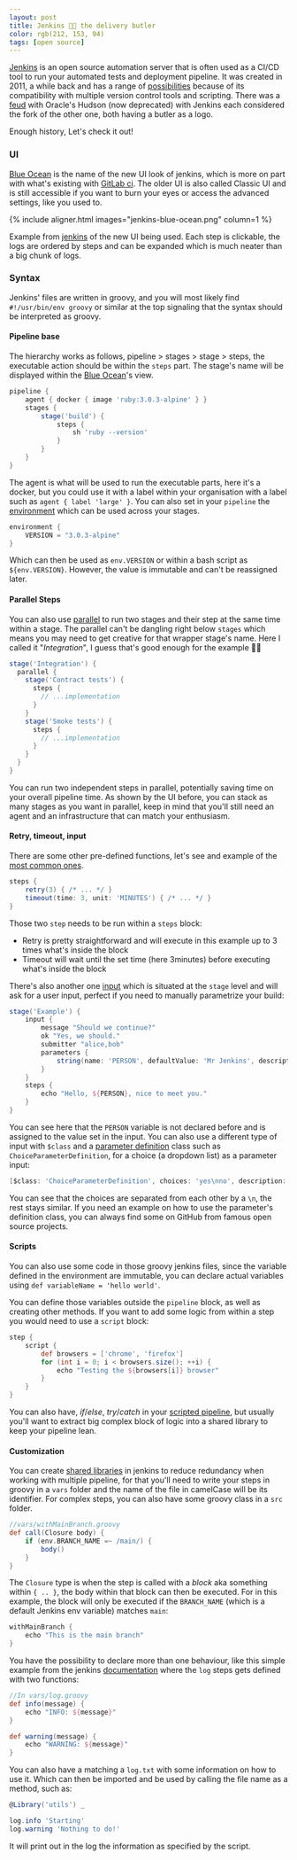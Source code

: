 ```yaml
---
layout: post
title: Jenkins 🤵🏻 the delivery butler
color: rgb(212, 153, 94)
tags: [open source]
---
```


[Jenkins][1] is an open source automation server that is often used as a CI/CD tool to run your automated tests and deployment
pipeline.
It was created in 2011, a while back and has a range of [possibilities][10] because of its compatibility with multiple
version control tools and scripting. There was a [feud][10] with Oracle's Hudson (now deprecated) with Jenkins each considered the fork of the other one, 
both having a butler as a logo.

Enough history, Let's check it out!

### UI

[Blue Ocean][7] is the name of the new UI look of jenkins, which is more on part with what's existing with [GitLab ci][8].
The older UI is also called Classic UI and is still accessible if you want to burn your eyes or access the advanced settings,
like you used to.

{% include aligner.html images="jenkins-blue-ocean.png" column=1 %}

Example from [jenkins][9] of the new UI being used.
Each step is clickable, the logs are ordered by steps and can be expanded which is much neater than a big chunk of logs.

### Syntax

Jenkins' files are written in groovy, and you will most likely find `#!/usr/bin/env groovy` or similar at the top
signaling that the syntax should be interpreted as groovy.

#### Pipeline base

The hierarchy works as follows, pipeline > stages > stage > steps, the executable action should be within the `steps` part.
The stage's name will be displayed within the [Blue Ocean][7]'s view.

```groovy
pipeline {
    agent { docker { image 'ruby:3.0.3-alpine' } }
    stages {
        stage('build') {
            steps {
                sh 'ruby --version'
            }
        }
    }
}
```

The agent is what will be used to run the executable parts, here it's a docker, but you could use it with a label within
your organisation with a label such as `agent { label 'large' }`.
You can also set in your `pipeline` the [environment][6] which can be used across your stages.

```groovy
environment {
    VERSION = "3.0.3-alpine" 
}
```

Which can then be used as `env.VERSION` or within a bash script as `${env.VERSION}`. However, the value is immutable and
can't be reassigned later.

#### Parallel Steps

You can also use [parallel][5] to run two stages and their step at the same time within a stage.
The parallel can't be dangling right below `stages` which means you may need to get creative for that wrapper stage's 
name. Here I called it "_Integration_", I guess that's good enough for the example 🤷‍♀️

```groovy
stage('Integration') {
  parallel {
    stage('Contract tests') {
      steps {
        // ...implementation
      }
    }
    stage('Smoke tests') {
      steps {
        // ...implementation
      }
    }
  }
}
```

You can run two independent steps in parallel, potentially saving time on your overall pipeline time. As shown by the UI
before, you can stack as many stages as you want in parallel, keep in mind that you'll still need an agent and an infrastructure 
that can match your enthusiasm.

#### Retry, timeout, input

There are some other pre-defined functions, let's see and example of the [most common ones][12].

```groovy
steps {
    retry(3) { /* ... */ }
    timeout(time: 3, unit: 'MINUTES') { /* ... */ }
}
```

Those two `step` needs to be run within a `steps` block:
- Retry is pretty straightforward and will execute in this example up to 3 times what's inside the block
- Timeout will wait until the set time (here 3minutes) before executing what's inside the block

There's also another one [input][13] which is situated at the `stage` level and will ask for a user input, perfect
if you need to manually parametrize your build:

```groovy
stage('Example') {
    input {
        message "Should we continue?"
        ok "Yes, we should."
        submitter "alice,bob"
        parameters {
            string(name: 'PERSON', defaultValue: 'Mr Jenkins', description: 'Who should I say hello to?')
        }
    }
    steps {
        echo "Hello, ${PERSON}, nice to meet you."
    }
}
```

You can see here that the `PERSON` variable is not declared before and is assigned to the value set in the input.
You can also use a different type of input with `$class` and a [parameter definition][14] class such as `ChoiceParameterDefinition`,
for a choice (a dropdown list) as a parameter input:

```groovy
[$class: 'ChoiceParameterDefinition', choices: 'yes\nno', description: 'Am I a pipeline?', name: 'ANSWER']
```

You can see that the choices are separated from each other by a `\n`, the rest stays similar. If you need an example
on how to use the parameter's definition class, you can always find some on GitHub from famous open source projects.

#### Scripts

You can also use some code in those groovy jenkins files, since the variable defined in the environment are immutable,
you can declare actual variables using `def variableName = 'hello world'`.

You can define those variables outside the `pipeline` block, as well as creating other methods. If you want to add
some logic from within a step you would need to use a `script` block:

```groovy
step {
    script {
        def browsers = ['chrome', 'firefox']
        for (int i = 0; i < browsers.size(); ++i) {
            echo "Testing the ${browsers[i]} browser"
        }
    }
}
```

You can also have, _if_/_else_, _try_/_catch_ in your [scripted pipeline][11], but usually you'll want to extract big 
complex block of logic into a shared library to keep your pipeline lean.

#### Customization

You can create [shared libraries][3] in jenkins to reduce redundancy when working with  multiple pipeline, 
for that you'll need to write your steps in groovy in a `vars` folder and the name of the file in camelCase will be 
its identifier. 
For complex steps, you can also have some groovy class in a `src` folder.

```groovy
//vars/withMainBranch.groovy
def call(Closure body) {
    if (env.BRANCH_NAME =~ /main/) {
        body()
    }
}
```

The `Closure` type is when the step is called with a _block_ aka something within `{ .. }`, the body within that block
can then be executed. For in this example, the block will only be executed if the `BRANCH_NAME` (which is a default Jenkins
env variable) matches `main`:

```groovy
withMainBranch {
    echo "This is the main branch"
}
```

You have the possibility to declare more than one behaviour, like this simple example from the
jenkins [documentation][4] where the `log` steps gets defined with two functions:

```groovy
//In vars/log.groovy
def info(message) {
    echo "INFO: ${message}"
}

def warning(message) {
    echo "WARNING: ${message}"
}
```

You can also have a matching a `log.txt` with some information on how to use it. 
Which can then be imported and be used by calling the file name as a method, such as:

```groovy
@Library('utils') _

log.info 'Starting'
log.warning 'Nothing to do!'
```

It will print out in the log the information as specified by the script.

[1]: https://www.jenkins.io/
[2]: https://www.jenkins.io/doc/pipeline/tour/hello-world/
[3]: https://www.jenkins.io/blog/2017/02/15/declarative-notifications/#moving-notifications-to-shared-library 
[4]: https://www.jenkins.io/doc/book/pipeline/shared-libraries/
[5]: https://www.jenkins.io/blog/2017/09/25/declarative-1/
[6]: https://e.printstacktrace.blog/jenkins-pipeline-environment-variables-the-definitive-guide
[7]: https://www.jenkins.io/doc/book/blueocean/getting-started/
[8]: https://docs.gitlab.com/ee/ci/pipelines/
[9]: https://www.jenkins.io/blog/2016/05/26/introducing-blue-ocean/
[10]: https://en.wikipedia.org/wiki/Jenkins_(software)
[11]: https://www.jenkins.io/doc/book/pipeline/syntax/#scripted-pipeline
[12]: https://www.jenkins.io/doc/pipeline/tour/running-multiple-steps/#timeouts-retries-and-more
[13]: https://www.jenkins.io/blog/2018/04/09/whats-in-declarative/#input
[14]: https://www.jenkins.io/doc/developer/extensions/jenkins-core/#parameterdefinition
